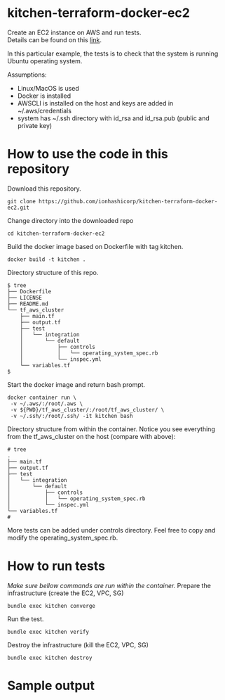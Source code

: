 # kitchen-terraform-docker-ec2
Create an EC2 instance on AWS and run tests. \
Details can be found on this [link](https://newcontext-oss.github.io/kitchen-terraform/tutorials/amazon_provider_ec2.html).

In this particular example, the tests is to check that the system is running Ubuntu operating system.

Assumptions:
- Linux/MacOS is used
- Docker is installed
- AWSCLI is installed on the host and keys are added in ~/.aws/credentials
- system has ~/.ssh directory with id_rsa and id_rsa.pub (public and private key)

# How to use the code in this repository

Download this repository.
```
git clone https://github.com/ionhashicorp/kitchen-terraform-docker-ec2.git
```

Change directory into the downloaded repo
```
cd kitchen-terraform-docker-ec2
```

Build the docker image based on Dockerfile with tag kitchen.
```
docker build -t kitchen .
```

Directory structure of this repo.
```
$ tree
├── Dockerfile
├── LICENSE
├── README.md
└── tf_aws_cluster
    ├── main.tf
    ├── output.tf
    ├── test
    │   └── integration
    │       └── default
    │           ├── controls
    │           │   └── operating_system_spec.rb
    │           └── inspec.yml
    └── variables.tf
$
```

Start the docker image and return bash prompt.
```
docker container run \
 -v ~/.aws/:/root/.aws \
 -v ${PWD}/tf_aws_cluster/:/root/tf_aws_cluster/ \
 -v ~/.ssh/:/root/.ssh/ -it kitchen bash
```

Directory structure from within the container.
Notice you see everything from the tf_aws_cluster on the host (compare with above):
```
# tree
.
├── main.tf
├── output.tf
├── test
│   └── integration
│       └── default
│           ├── controls
│           │   └── operating_system_spec.rb
│           └── inspec.yml
└── variables.tf
#
```

More tests can be added under controls directory.
Feel free to copy and modify the operating_system_spec.rb.

# How to run tests
_Make sure bellow commands are run within the container._
Prepare the infrastructure (create the EC2, VPC, SG)
```
bundle exec kitchen converge
```

Run the test.
```
bundle exec kitchen verify
```

Destroy the infrastructure (kill the EC2, VPC, SG)
```
bundle exec kitchen destroy
```


# Sample output
